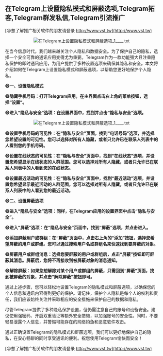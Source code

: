 ## **在Telegram上设置隐私模式和屏蔽选项,Telegram拓客,Telegram群发私信,Telegram引流推广**

[😍想了解推广相关软件的朋友请登录 http://www.vst.tw](http://www.vst.tw)

 <center><img src="https://vst.tw/MP4/tuiguang/png/1.png" alt="在Telegram上设置隐私模式和屏蔽选项_1____.txt"></center>

在当今信息时代，我们越来越关注个人隐私和数据安全。为了保护自己的隐私，选择一个安全可靠的通讯应用变得尤为重要。Telegram作为一款功能强大且注重隐私保护的即时通讯应用，为用户提供了多种设置选项来确保其隐私和安全。本文将介绍如何在Telegram上设置隐私模式和屏蔽选项，以帮助您更好地保护个人隐私。

**😄一、设置隐私模式**

**😄隐藏手机号码：打开Telegram应用，在主界面点击右上角的菜单按钮，选择“设置”。**

**😄进入“隐私与安全”选项：在设置界面中，找到并点击“隐私与安全”选项。**

 <center><img src="https://vst.tw/MP4/tuiguang/png/4.png" alt="在Telegram上设置隐私模式和屏蔽选项_1____.txt"></center>

**😄设置手机号码的可见性：在“隐私与安全”页面，找到“电话号码”选项，并选择您希望设置的可见性。您可以选择对所有人隐藏，或者只允许已在联系人列表中的人看到您的手机号码。**

**😄设置在线状态的可见性：在“隐私与安全”页面中，找到“在线状态”选项，并设置您希望显示在线状态的人群范围。您可以选择对所有人隐藏，或者只允许已在联系人列表中的人看到您的在线状态。**

**😄设置最近活动的可见性：在“隐私与安全”页面中，找到“最近活动”选项，并设置您希望显示最近活动的人群范围。您可以选择对所有人隐藏，或者只允许已在联系人列表中的人看到您的最近活动。**

**😄二、设置屏蔽选项**

**😄进入“隐私与安全”选项：同样，在Telegram应用的设置界面中点击“隐私与安全”。**

**😄进入“屏蔽”选项：在“隐私与安全”页面中，找到“屏蔽”选项，并点击进入。**

**😄添加屏蔽用户或群组：在“屏蔽”页面中，点击右上角的“添加”按钮，选择您希望屏蔽的用户或群组。您可以通过搜索用户名或群组名来快速找到要屏蔽的对象。**

**😄屏蔽用户或群组消息：选择您要屏蔽的用户或群组后，点击“屏蔽”按钮即可屏蔽其消息。屏蔽后，您将不再接收到被屏蔽对象的消息通知。**

**😄解除屏蔽：如果您想解除对某个用户或群组的屏蔽，只需回到“屏蔽”页面，找到被屏蔽的对象，并点击“解除屏蔽”按钮即可。**

通过上述步骤，您可以轻松地设置Telegram的隐私模式和屏蔽选项，以确保您的个人信息和通讯内容得到更好的保护。请记住，保护个人隐私是每个人的权利和责任，我们应该始终关注并采取相应的安全措施来保护自己的数据和隐私。

尽管Telegram提供了多种隐私保护设置，但仍需注意自己的账号和设备安全。建议使用强密码、开启双重验证等额外安全措施，以加强账号的安全性。同时，不要轻易泄露个人信息，并警惕可能存在的网络钓鱼和恶意软件攻击。

通过正确设置Telegram的隐私模式和屏蔽选项，我们可以更好地保护自己的隐私，在安心畅聊的同时享受通讯的便利。祝您使用Telegram愉快而安全！

[😍想了解推广相关软件的朋友请登录 http://www.vst.tw](http://www.vst.tw)



